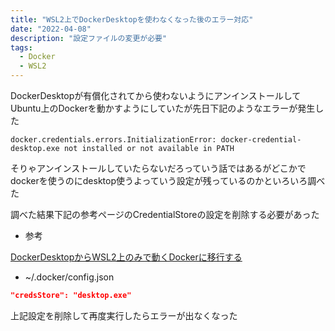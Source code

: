 ```yaml
---
title: "WSL2上でDockerDesktopを使わなくなった後のエラー対応"
date: "2022-04-08"
description: "設定ファイルの変更が必要"
tags:
  - Docker
  - WSL2
---
```


DockerDesktopが有償化されてから使わないようにアンインストールしてUbuntu上のDockerを動かすようにしていたが先日下記のようなエラーが発生した

```
docker.credentials.errors.InitializationError: docker-credential-desktop.exe not installed or not available in PATH
```

そりゃアンインストールしていたらないだろっていう話ではあるがどこかでdockerを使うのにdesktop使うよっていう設定が残っているのかといろいろ調べた

調べた結果下記の参考ページのCredentialStoreの設定を削除する必要があった

- 参考

[DockerDesktopからWSL2上のみで動くDockerに移行する](https://zenn.dev/taiga533/articles/11f1b21ef4a5ff)


- ~/.docker/config.json

```json
"credsStore": "desktop.exe"
```

上記設定を削除して再度実行したらエラーが出なくなった
